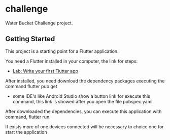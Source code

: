 # challenge

Water Bucket Challenge project.

## Getting Started

This project is a starting point for a Flutter application.

You need a Flutter installed in your computer, the link for steps:

- [Lab: Write your first Flutter app](https://docs.flutter.dev/get-started/install)

After installed, you need download the dependency packages executing the command
flutter pub get
* some IDE's like Android Studio show a button link for execute this command, this link is showed 
after you open the file pubspec.yaml

After downloaded the dependencies, you can execute this application with command,
flutter run

If exists more of one devices connected will be necessary to choice one for start the application
